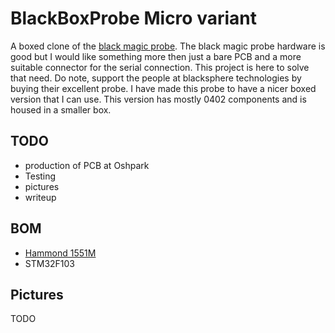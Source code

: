 # BlackBoxProbe Micro variant
A boxed clone of the 
[black magic probe](https://github.com/blacksphere/blackmagic/wiki). The 
black magic probe hardware is good but I would like something more then just a bare PCB and a more suitable connector for the serial connection. This project is here to solve that need. 
Do note, support the people at blacksphere technologies by buying their excellent probe. 
I have made this probe to have a nicer boxed version that I can use. This version has mostly 0402 components and is housed in a smaller box.
## TODO
* production of PCB at Oshpark
* Testing
* pictures
* writeup
## BOM
* [Hammond 1551M](http://www.hammondmfg.com/pdf/1551M.pdf)
* STM32F103
## Pictures
TODO
